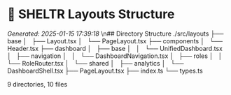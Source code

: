 # 🌳 SHELTR Layouts Structure
*Generated: 2025-01-15 17:39:18*
\n## Directory Structure
./src/layouts
├── base
│   ├── Layout.tsx
│   └── PageLayout.tsx
├── components
│   └── Header.tsx
├── dashboard
│   ├── base
│   │   └── UnifiedDashboard.tsx
│   ├── navigation
│   │   └── DashboardNavigation.tsx
│   ├── roles
│   │   └── RoleRouter.tsx
│   └── shared
│       ├── analytics
│       └── DashboardShell.tsx
├── PageLayout.tsx
├── index.ts
└── types.ts

9 directories, 10 files
